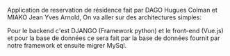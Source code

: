 Application de reservation de résidence fait par DAGO Hugues Colman et MIAKO Jean Yves Arnold,  On va aller sur des architectures simples:

Pour le backend c'est DJANGO (Framework python) et le front-end (Vue.js) et pour la base de données ce sera fait par la base de données fournit par notre framework et ensuite migrer MySql.